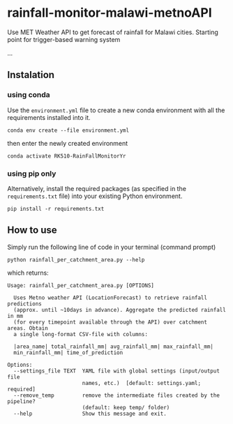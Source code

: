 # rainfall-monitor-malawi-metnoAPI
Use MET Weather API to get forecast of rainfall for Malawi cities. Starting point for trigger-based warning system


...
## Instalation 

### using conda 
Use the `environment.yml` file to create a new conda environment with all the requirements installed into it. 
```
conda env create --file environment.yml
```
then enter the newly created environment 
```
conda activate RK510-RainFallMonitorYr
```

### using pip only
Alternatively, install the required packages (as specified in the `requirements.txt` file) into your existing Python environment. 
```
pip install -r requirements.txt
```



## How to use 
Simply run the following line of code in your terminal (command prompt)
```
python rainfall_per_catchment_area.py --help
```
which returns: 
~~~
Usage: rainfall_per_catchment_area.py [OPTIONS]

  Uses Metno weather API (LocationForecast) to retrieve rainfall predictions
  (approx. until ~10days in advance). Aggregate the predicted rainfall in mm
  (for every timepoint available through the API) over catchment areas. Obtain
  a single long-format CSV-file with columns:

  |area_name| total_rainfall_mm| avg_rainfall_mm| max_rainfall_mm|
  min_rainfall_mm| time_of_prediction

Options:
  --settings_file TEXT  YAML file with global settings (input/output file
                        names, etc.)  [default: settings.yaml; required]
  --remove_temp         remove the intermediate files created by the pipeline?
                        (default: keep temp/ folder)
  --help                Show this message and exit.
~~~

